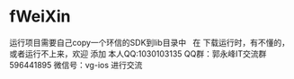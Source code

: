 # fWeiXin
运行项目需要自己copy一个环信的SDK到lib目录中
 
在 下载运行时，有不懂的，或者运行不上来，欢迎
添加
本人QQ:1030103135
QQ群：郭永峰IT交流群596441895
微信号：vg-ios
进行交流

